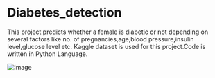 # Diabetes_detection
This project predicts whether a female is diabetic or not depending on several factors like no. of pregnancies,age,blood pressure,insulin level,glucose level etc. Kaggle dataset is used for this project.Code is written in Python Language.


![image](https://user-images.githubusercontent.com/70196872/151916716-518b0982-dbe5-4bc9-8b53-85e506c2d378.png)

